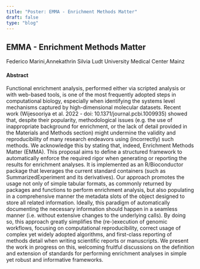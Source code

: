 ```yaml
---
title: "Poster: EMMA - Enrichment Methods Matter"
draft: false
type: "blog"
---
```


## EMMA - Enrichment Methods Matter
Federico Marini,Annekathrin Silvia Ludt
University Medical Center Mainz
#### Abstract

Functional enrichment analysis, performed either via scripted analysis or with web-based tools, is one of the most frequently adopted steps in computational biology, especially when identifying the systems level mechanisms captured by high-dimensional molecular datasets. Recent work (Wijesooriya et al. 2022 - doi: 10.1371/journal.pcbi.1009935) showed that, despite their popularity, methodological issues (e.g. the use of inappropriate background for enrichment, or the lack of detail provided in the Materials and Methods section) might undermine the validity and reproducibility of many research endeavors using (incorrectly) such methods. We acknowledge this by stating that, indeed, Enrichment Methods Matter (EMMA). This proposal aims to define a structured framework to automatically enforce the required rigor when generating or reporting the results for enrichment analyses. It is implemented as an R/Bioconductor package that leverages the current standard containers (such as SummarizedExperiment and its derivatives). Our approach promotes the usage not only of simple tabular formats, as commonly returned by packages and functions to perform enrichment analysis, but also populating in a comprehensive manner the metadata slots of the object designed to store all related information. Ideally, this paradigm of automatically documenting the necessary information should happen in a seamless manner (i.e. without extensive changes to the underlying calls). By doing so, this approach greatly simplifies the (re-)execution of genomic workflows, focusing on computational reproducibility, correct usage of complex yet widely adopted algorithms, and first-class reporting of methods detail when writing scientific reports or manuscripts. We present the work in progress on this, welcoming fruitful discussions on the definition and extension of standards for performing enrichment analyses in simple yet robust and informative frameworks.
